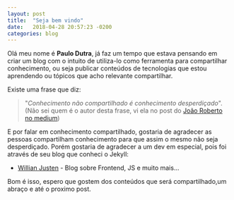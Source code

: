 ```yaml
---
layout: post
title:  "Seja bem vindo"
date:   2018-04-28 20:57:23 -0200
categories: blog
---
```


Olá meu nome é **Paulo Dutra**, já faz um tempo que estava pensando em criar um blog com o intuito de utiliza-lo como ferramenta para compartilhar conhecimento, ou seja publicar conteúdos de tecnologias que estou aprendendo ou tópicos que acho relevante compartilhar.

Existe uma frase que diz: 
> "_Conhecimento não compartilhado é conhecimento desperdiçado_". (Não sei quem é o autor desta frase, vi ela no post do [João Roberto no medium](https://medium.com/joaorobertopb/compartilhar-conhecimento-essa-%C3%A9-a-ideia-39e89cf271df)) 

E por falar em conhecimento compartilhado, gostaria de agradecer as pessoas compartilham conhecimento para que assim o mesmo não seja desperdiçado. Porém gostaria de agradecer a um dev em especial, pois foi através de seu blog que conheci o Jekyll:
* [Willian Justen](https://willianjusten.com.br) - Blog sobre Frontend, JS e muito mais...

Bom é isso, espero que gostem dos conteúdos que será compartilhado,um abraço e até o proximo post.



